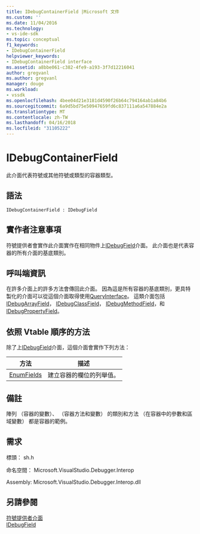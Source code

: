 ```yaml
---
title: IDebugContainerField |Microsoft 文件
ms.custom: ''
ms.date: 11/04/2016
ms.technology:
- vs-ide-sdk
ms.topic: conceptual
f1_keywords:
- IDebugContainerField
helpviewer_keywords:
- IDebugContainerField interface
ms.assetid: a8bbe061-c382-4fe9-a193-3f7d12216041
author: gregvanl
ms.author: gregvanl
manager: douge
ms.workload:
- vssdk
ms.openlocfilehash: 4bee04d21e3181d4590f26b64c794164ab1a84b6
ms.sourcegitcommit: 6a9d5bd75e50947659fd6c837111a6a547884e2a
ms.translationtype: MT
ms.contentlocale: zh-TW
ms.lasthandoff: 04/16/2018
ms.locfileid: "31105222"
---
```

# <a name="idebugcontainerfield"></a>IDebugContainerField
此介面代表符號或其他符號或類型的容器類型。  
  
## <a name="syntax"></a>語法  
  
```  
IDebugContainerField : IDebugField  
```  
  
## <a name="notes-for-implementers"></a>實作者注意事項  
 符號提供者會實作此介面實作在相同物件上[IDebugField](../../../extensibility/debugger/reference/idebugfield.md)介面。 此介面也是代表容器的所有介面的基底類別。  
  
## <a name="notes-for-callers"></a>呼叫端資訊  
 在許多介面上的許多方法會傳回此介面。 因為這是所有容器的基底類別，更具特製化的介面可以從這個介面取得使用[QueryInterface](/cpp/atl/queryinterface)。 這類介面包括[IDebugArrayField](../../../extensibility/debugger/reference/idebugarrayfield.md)， [IDebugClassField](../../../extensibility/debugger/reference/idebugclassfield.md)， [IDebugMethodField](../../../extensibility/debugger/reference/idebugmethodfield.md)，和[IDebugPropertyField](../../../extensibility/debugger/reference/idebugpropertyfield.md)。  
  
## <a name="methods-in-vtable-order"></a>依照 Vtable 順序的方法  
 除了上[IDebugField](../../../extensibility/debugger/reference/idebugfield.md)介面，這個介面會實作下列方法：  
  
|方法|描述|  
|------------|-----------------|  
|[EnumFields](../../../extensibility/debugger/reference/idebugcontainerfield-enumfields.md)|建立容器的欄位的列舉值。|  
  
## <a name="remarks"></a>備註  
 陣列 （容器的變數）、 （容器方法和變數） 的類別和方法 （在容器中的參數和區域變數） 都是容器的範例。  
  
## <a name="requirements"></a>需求  
 標頭： sh.h  
  
 命名空間： Microsoft.VisualStudio.Debugger.Interop  
  
 Assembly: Microsoft.VisualStudio.Debugger.Interop.dll  
  
## <a name="see-also"></a>另請參閱  
 [符號提供者介面](../../../extensibility/debugger/reference/symbol-provider-interfaces.md)   
 [IDebugField](../../../extensibility/debugger/reference/idebugfield.md)